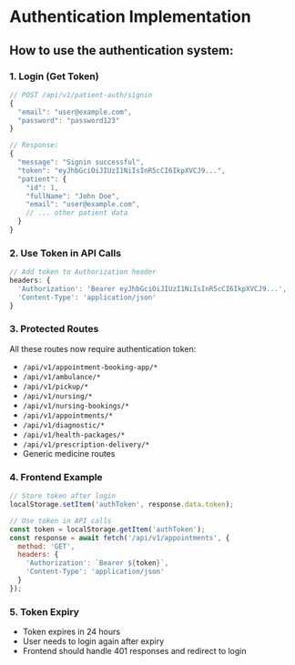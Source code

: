 # Authentication Implementation

## How to use the authentication system:

### 1. Login (Get Token)
```javascript
// POST /api/v1/patient-auth/signin
{
  "email": "user@example.com",
  "password": "password123"
}

// Response:
{
  "message": "Signin successful",
  "token": "eyJhbGciOiJIUzI1NiIsInR5cCI6IkpXVCJ9...",
  "patient": {
    "id": 1,
    "fullName": "John Doe",
    "email": "user@example.com",
    // ... other patient data
  }
}
```

### 2. Use Token in API Calls
```javascript
// Add token to Authorization header
headers: {
  'Authorization': 'Bearer eyJhbGciOiJIUzI1NiIsInR5cCI6IkpXVCJ9...',
  'Content-Type': 'application/json'
}
```

### 3. Protected Routes
All these routes now require authentication token:
- `/api/v1/appointment-booking-app/*`
- `/api/v1/ambulance/*`
- `/api/v1/pickup/*`
- `/api/v1/nursing/*`
- `/api/v1/nursing-bookings/*`
- `/api/v1/appointments/*`
- `/api/v1/diagnostic/*`
- `/api/v1/health-packages/*`
- `/api/v1/prescription-delivery/*`
- Generic medicine routes

### 4. Frontend Example
```javascript
// Store token after login
localStorage.setItem('authToken', response.data.token);

// Use token in API calls
const token = localStorage.getItem('authToken');
const response = await fetch('/api/v1/appointments', {
  method: 'GET',
  headers: {
    'Authorization': `Bearer ${token}`,
    'Content-Type': 'application/json'
  }
});
```

### 5. Token Expiry
- Token expires in 24 hours
- User needs to login again after expiry
- Frontend should handle 401 responses and redirect to login